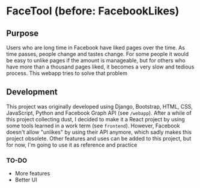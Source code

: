 # FaceTool (before: FacebookLikes)
## Purpose
Users who are long time in Facebook have liked pages over the time. As time passes, people change and tastes change.
For some people it would be easy to unlike pages if the amount is manageable, but for others who have more than a thousand pages liked, it becomes a very slow and tedious process.
This webapp tries to solve that problem

## Development
This project was originally developed using Django, Bootstrap, HTML, CSS, JavaScript, Python and Facebook Graph API (see `/webapp`). After a while of this project collecting dust, I decided to make it a React project by using some tools learned in a work term (see `frontend`). However, Facebook doesn't allow "unlikes" by using their API anymore, which sadly makes this project obsolete. Other features and uses can be added to this project, but for now, I'm going to use it as reference and practice

### TO-DO
- More features
- Better UI
